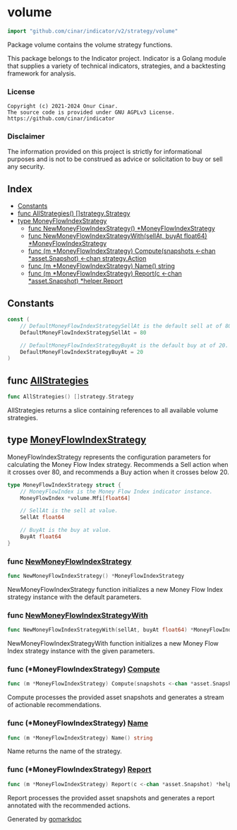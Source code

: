 <!-- Code generated by gomarkdoc. DO NOT EDIT -->

# volume

```go
import "github.com/cinar/indicator/v2/strategy/volume"
```

Package volume contains the volume strategy functions.

This package belongs to the Indicator project. Indicator is a Golang module that supplies a variety of technical indicators, strategies, and a backtesting framework for analysis.

### License

```
Copyright (c) 2021-2024 Onur Cinar.
The source code is provided under GNU AGPLv3 License.
https://github.com/cinar/indicator
```

### Disclaimer

The information provided on this project is strictly for informational purposes and is not to be construed as advice or solicitation to buy or sell any security.

## Index

- [Constants](<#constants>)
- [func AllStrategies\(\) \[\]strategy.Strategy](<#AllStrategies>)
- [type MoneyFlowIndexStrategy](<#MoneyFlowIndexStrategy>)
  - [func NewMoneyFlowIndexStrategy\(\) \*MoneyFlowIndexStrategy](<#NewMoneyFlowIndexStrategy>)
  - [func NewMoneyFlowIndexStrategyWith\(sellAt, buyAt float64\) \*MoneyFlowIndexStrategy](<#NewMoneyFlowIndexStrategyWith>)
  - [func \(m \*MoneyFlowIndexStrategy\) Compute\(snapshots \<\-chan \*asset.Snapshot\) \<\-chan strategy.Action](<#MoneyFlowIndexStrategy.Compute>)
  - [func \(m \*MoneyFlowIndexStrategy\) Name\(\) string](<#MoneyFlowIndexStrategy.Name>)
  - [func \(m \*MoneyFlowIndexStrategy\) Report\(c \<\-chan \*asset.Snapshot\) \*helper.Report](<#MoneyFlowIndexStrategy.Report>)


## Constants

<a name="DefaultMoneyFlowIndexStrategySellAt"></a>

```go
const (
    // DefaultMoneyFlowIndexStrategySellAt is the default sell at of 80.
    DefaultMoneyFlowIndexStrategySellAt = 80

    // DefaultMoneyFlowIndexStrategyBuyAt is the default buy at of 20.
    DefaultMoneyFlowIndexStrategyBuyAt = 20
)
```

<a name="AllStrategies"></a>
## func [AllStrategies](<https://github.com/cinar/indicator/blob/master/strategy/volume/volume.go#L26>)

```go
func AllStrategies() []strategy.Strategy
```

AllStrategies returns a slice containing references to all available volume strategies.

<a name="MoneyFlowIndexStrategy"></a>
## type [MoneyFlowIndexStrategy](<https://github.com/cinar/indicator/blob/master/strategy/volume/money_flow_index_strategy.go#L26-L35>)

MoneyFlowIndexStrategy represents the configuration parameters for calculating the Money Flow Index strategy. Recommends a Sell action when it crosses over 80, and recommends a Buy action when it crosses below 20.

```go
type MoneyFlowIndexStrategy struct {
    // MoneyFlowIndex is the Money Flow Index indicator instance.
    MoneyFlowIndex *volume.Mfi[float64]

    // SellAt is the sell at value.
    SellAt float64

    // BuyAt is the buy at value.
    BuyAt float64
}
```

<a name="NewMoneyFlowIndexStrategy"></a>
### func [NewMoneyFlowIndexStrategy](<https://github.com/cinar/indicator/blob/master/strategy/volume/money_flow_index_strategy.go#L38>)

```go
func NewMoneyFlowIndexStrategy() *MoneyFlowIndexStrategy
```

NewMoneyFlowIndexStrategy function initializes a new Money Flow Index strategy instance with the default parameters.

<a name="NewMoneyFlowIndexStrategyWith"></a>
### func [NewMoneyFlowIndexStrategyWith](<https://github.com/cinar/indicator/blob/master/strategy/volume/money_flow_index_strategy.go#L47>)

```go
func NewMoneyFlowIndexStrategyWith(sellAt, buyAt float64) *MoneyFlowIndexStrategy
```

NewMoneyFlowIndexStrategyWith function initializes a new Money Flow Index strategy instance with the given parameters.

<a name="MoneyFlowIndexStrategy.Compute"></a>
### func \(\*MoneyFlowIndexStrategy\) [Compute](<https://github.com/cinar/indicator/blob/master/strategy/volume/money_flow_index_strategy.go#L61>)

```go
func (m *MoneyFlowIndexStrategy) Compute(snapshots <-chan *asset.Snapshot) <-chan strategy.Action
```

Compute processes the provided asset snapshots and generates a stream of actionable recommendations.

<a name="MoneyFlowIndexStrategy.Name"></a>
### func \(\*MoneyFlowIndexStrategy\) [Name](<https://github.com/cinar/indicator/blob/master/strategy/volume/money_flow_index_strategy.go#L56>)

```go
func (m *MoneyFlowIndexStrategy) Name() string
```

Name returns the name of the strategy.

<a name="MoneyFlowIndexStrategy.Report"></a>
### func \(\*MoneyFlowIndexStrategy\) [Report](<https://github.com/cinar/indicator/blob/master/strategy/volume/money_flow_index_strategy.go#L90>)

```go
func (m *MoneyFlowIndexStrategy) Report(c <-chan *asset.Snapshot) *helper.Report
```

Report processes the provided asset snapshots and generates a report annotated with the recommended actions.

Generated by [gomarkdoc](<https://github.com/princjef/gomarkdoc>)
